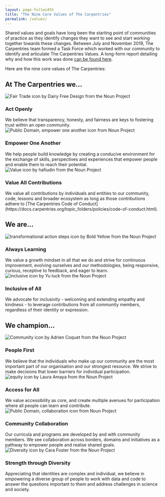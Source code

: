 ```yaml
---
layout: page-fullwidth
title: "The Nine Core Values of The Carpentries"
permalink: /values/
---
```


Shared values and goals have long been the starting point of communities of practice as they identify changes they want to see and start working together towards these changes. Between July and November 2019, The Carpentries team formed a Task Force which worked with our community to identify and articulate The Carpentries Values. A long-form report detailing why and how this work was done [can be found here](https://github.com/carpentries/task-forces/blob/master/2019/articulating-the-carpentries-values/2019-11-carpentries-values-summary.md).

Here are the nine core values of The Carpentries:

<h2><strong>At The Carpentries we...</strong></h2>


<div class ="values">
<img alt="Fair Trade icon by Dairy Free Design from the Noun Project" src="{{ site.urlimg }}/values/act_openly.png">  
<h3>Act Openly</h3>
We believe that transparency, honesty, and fairness are keys to fostering trust within an open community.
</div>


<div class ="values">
<img alt="Public Domain, empower one another icon from Noun Project" src="{{ site.urlimg }}/values/empower_one_another.png">
<h3>Empower One Another</h3>
We help people build knowledge by creating a conducive environment for the exchange of skills, perspectives and experiences that empower people and enable them to reach their potential.
</div>


<div class ="values">
<img alt="Value icon by hafiudin from the Noun Project" src="{{ site.urlimg }}/values/value_all_contributions.png">
<h3>Value All Contributions</h3>
We value all contributions by individuals and entities to our community, code, lessons and broader ecosystem as long as those contributions adhere to [The Carpentries Code of Conduct](https://docs.carpentries.org/topic_folders/policies/code-of-conduct.html).
</div>


<h2><strong>We are...</strong></h2>


<div class ="values">
<img alt="transformational action steps icon by Bold Yellow from the Noun Project" src="{{ site.urlimg }}/values/always_learning.png">
<h3>Always Learning</h3>
We value a growth mindset in all that we do and strive for continuous improvement, evolving ourselves and our methodologies, being responsive, curious, receptive to feedback, and eager to learn.
</div>

<div class ="values">
<img alt="inclusive icon by Yu luck from the Noun Project" src="{{ site.urlimg }}/values/inclusive_of_all.png">
<h3>Inclusive of All</h3>
We advocate for inclusivity - welcoming and extending empathy and kindness -  to leverage contributions from all community members, regardless of their identity or expression.
</div>


<h2><strong>We champion...</strong></h2>


<div class = "values">
<img alt="Community icon by Adrien Coquet from the Noun Project" src="{{ site.urlimg }}/values/people_first.png">
<h3>People First</h3>
We believe that the individuals who make up our community are the most important part of our organisation and our strongest resource. We strive to make decisions that lower barriers for individual participation.
</div>

<div class ="values">
<img alt="equity icon by Laura Amaya from the Noun Project" src="{{ site.urlimg }}/values/access_for_all.png">
<h3>Access for All</h3>
We value accessibility as core, and create multiple avenues for participation where all people can learn and contribute.
</div>

<div class ="values">
<img alt="Public Domain, collaboration icon from Noun Project" src="{{ site.urlimg }}/values/community_collaboration.png">
<h3>Community Collaboration</h3>
Our curricula and programs are developed by and with community members. We see collaboration across borders, domains and initiatives as a pathway to empower people and realise shared goals.
</div>

<div class ="values">
<img alt="Diversity icon by Cara Foster from the Noun Project" src="{{ site.urlimg }}/values/strength_through_diversity.png">
<h3>Strength through Diversity</h3>
Appreciating that identities are complex and individual, we believe in empowering a diverse group of people to work with data and code to answer the questions important to them and address challenges in science and society.
</div>
